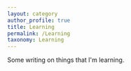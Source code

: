 ```yaml
---
layout: category
author_profile: true
title: Learning
permalink: /Learning
taxonomy: Learning
---
```


Some writing on things that I'm learning. 